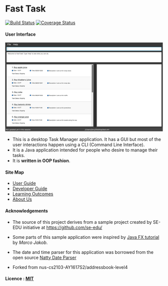 # Fast Task

[![Build Status](https://travis-ci.org/CS2103JAN2017-F11-B2/main.svg?branch=master)](https://travis-ci.org/CS2103JAN2017-F11-B2/main)
[![Coverage Status](https://coveralls.io/repos/github/CS2103JAN2017-F11-B2/main/badge.svg)](https://coveralls.io/github/CS2103JAN2017-F11-B2/main)

#### User Interface
<img src="docs/images/UIFinal.png" width="600"><br>

* This is a desktop Task Manager application. It has a GUI but most of the user interactions happen using
  a CLI (Command Line Interface).
* It is a Java  application intended for people who desire to manage their tasks.
* It is **written in OOP fashion**.

#### Site Map
* [User Guide](docs/UserGuide.md)
* [Developer Guide](docs/DeveloperGuide.md)
* [Learning Outcomes](docs/LearningOutcomes.md)
* [About Us](docs/AboutUs.md)

#### Acknowledgements

* The source of this project derives from a sample project created by SE-EDU initiative at https://github.com/se-edu/

* Some parts of this sample application were inspired by
  [Java FX tutorial](http://code.makery.ch/library/javafx-8-tutorial/) by *Marco Jakob*.

* The date and time parser for this application was borrowed from the open source [Natty Date Parser](http://natty.joestelmach.com/)

* Forked from nus-cs2103-AY1617S2/addressbook-level4

#### Licence : [MIT](LICENSE)
